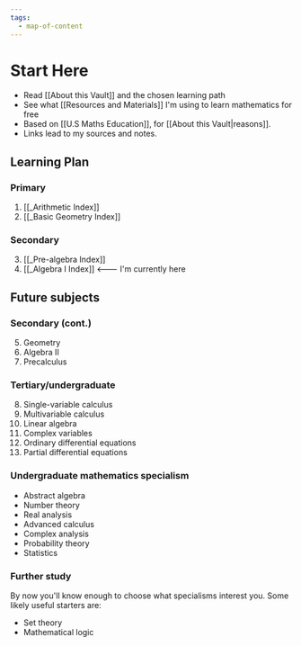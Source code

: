 ```yaml
---
tags:
  - map-of-content
---
```

# Start Here

- Read [[About this Vault]] and the chosen learning path
- See what [[Resources and Materials]] I'm using to learn mathematics for free
- Based on [[U.S Maths Education]], for [[About this Vault|reasons]].
- Links lead to my sources and notes.

## Learning Plan
### Primary
1.  [[_Arithmetic Index]] 
2.  [[_Basic Geometry Index]]
### Secondary
3.  [[_Pre-algebra Index]]
4.  [[_Algebra I Index]] <--- I'm currently here

## Future subjects
### Secondary (cont.)
5. Geometry
6. Algebra II
7. Precalculus

### Tertiary/undergraduate 
8. Single-variable calculus
9. Multivariable calculus
10. Linear algebra
11. Complex variables
12. Ordinary differential equations
13. Partial differential equations

### Undergraduate mathematics specialism
- Abstract algebra
- Number theory
- Real analysis  
- Advanced calculus
- Complex analysis
- Probability theory
- Statistics

### Further study
By now you'll know enough to choose what specialisms interest you. Some likely useful starters are:
- Set theory
- Mathematical logic
